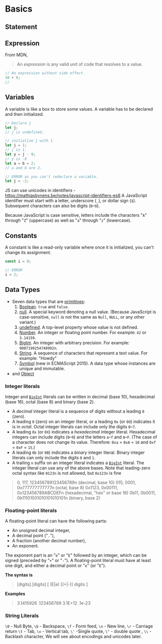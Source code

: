 # Basics

## Statement


## Expression
From MDN,
> An _expression_ is any valid unit of code that resolves to a value.

```js
// An expression without side effect.
10 + 9;
// 
```


## Variables
A variable is like a box to store some values. A variable has to be declared and then initialized.
```javascript
// Declare j
let j;
// j is undefined.

// initialize j with 1
let j = 1;
// j is 1.
let y = j - 9;
// y is -8
let a = b = 2;
// a and b are 2.

// ERROR as you can't redeclare a variable.
let j = -2;

```
JS can use unicodes in identifiers - https://mathiasbynens.be/notes/javascript-identifiers-es6
A JavaScript identifier must start with a letter, underscore (`_`), or dollar sign (`$`). Subsequent characters can also be digits (`0`–`9`).

Because JavaScript is case sensitive, letters include the characters "`A`" through "`Z`" (uppercase) as well as "`a`" through "`z`" (lowercase).

## Constants
A constant is like a read-only variable where once it is initialized, you can't change its assignment.
```js
const i = 0;

// ERROR
i = 2;
```

## Data Types
-   Seven data types that are [primitives](https://developer.mozilla.org/en-US/docs/Glossary/Primitive):
    1.  [Boolean](https://developer.mozilla.org/en-US/docs/Glossary/Boolean). `true` and `false`.
    2.  [null](https://developer.mozilla.org/en-US/docs/Glossary/Null). A special keyword denoting a null value. (Because JavaScript is case-sensitive, `null` is not the same as `Null`, `NULL`, or any other variant.)
    3.  [undefined](https://developer.mozilla.org/en-US/docs/Glossary/undefined). A top-level property whose value is not defined.
    4.  [Number](https://developer.mozilla.org/en-US/docs/Glossary/Number). An integer or floating point number. For example: `42` or `3.14159`.
    5.  [BigInt](https://developer.mozilla.org/en-US/docs/Glossary/BigInt). An integer with arbitrary precision. For example: `9007199254740992n`.
    6.  [String](https://developer.mozilla.org/en-US/docs/Glossary/String). A sequence of characters that represent a text value. For example: "Howdy"
    7.  [Symbol](https://developer.mozilla.org/en-US/docs/Glossary/Symbol) (new in ECMAScript 2015). A data type whose instances are unique and immutable.
-   and [Object](https://developer.mozilla.org/en-US/docs/Glossary/Object)

### Integer literals
Integer and [`BigInt`](https://developer.mozilla.org/en-US/docs/Web/JavaScript/Reference/Global_Objects/BigInt) literals can be written in decimal (base 10), hexadecimal (base 16), octal (base 8) and binary (base 2).
-   A _decimal_ integer literal is a sequence of digits without a leading `0` (zero).
-   A leading `0` (zero) on an integer literal, or a leading `0o` (or `0O`) indicates it is in _octal_. Octal integer literals can include only the digits `0`–`7`.
-   A leading `0x` (or `0X`) indicates a _hexadecimal_ integer literal. Hexadecimal integers can include digits (`0`–`9`) and the letters `a`–`f` and `A`–`F`. (The case of a character does not change its value. Therefore: `0xa` = `0xA` = `10` and `0xf` = `0xF` = `15`.)
-   A leading `0b` (or `0B`) indicates a _binary_ integer literal. Binary integer literals can only include the digits `0` and `1`.
-   A trailing `n` suffix on an integer literal indicates a [`BigInt`](https://developer.mozilla.org/en-US/docs/Web/JavaScript/Reference/Global_Objects/BigInt) literal. The integer literal can use any of the above bases. Note that leading-zero octal syntax like `0123n` is not allowed, but `0o123n` is fine

> 0, 117, 123456789123456789n             (decimal, base 10)
015, 0001, 0o777777777777n              (octal, base 8)
0x1123, 0x00111, 0x123456789ABCDEFn     (hexadecimal, "hex" or base 16)
0b11, 0b0011, 0b11101001010101010101n   (binary, base 2)

### Floating-point literals
A floating-point literal can have the following parts:

-   An unsigned decimal integer,
-   A decimal point ("`.`"),
-   A fraction (another decimal number),
-   An exponent.

The exponent part is an "`e`" or "`E`" followed by an integer, which can be signed (preceded by "`+`" or "`-`"). A floating-point literal must have at least one digit, and either a decimal point or "`e`" (or "`E`").

**The syntax is**
> \[digits].\[digits] \[ (E|e) \[(+|-)] digits ]

**Examples**
>3.1415926
 .123456789
 3.1E+12
 .1e-23

### String Literals

`\0` - Null Byte, `\b` - Backspace,  `\f` - Form feed,  `\n` - New line,  `\r` - Carriage return
`\t` - Tab,  `\v` - Vertical tab,  `\'` -Single quote, `\"` - double quote , `\\` - Backlash character,
We will see about encodings and unicodes later.



